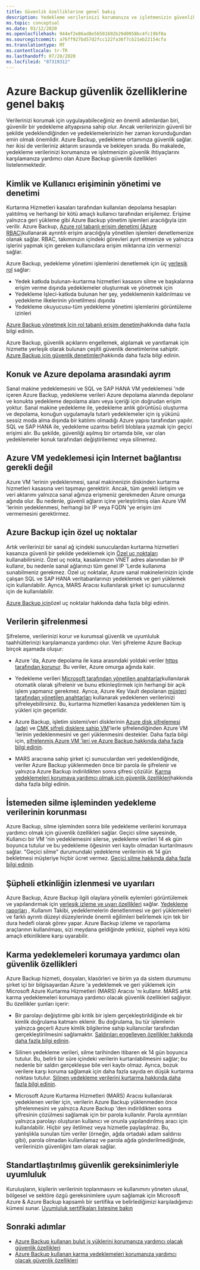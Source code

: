 ```yaml
---
title: Güvenlik özelliklerine genel bakış
description: Yedekleme verilerinizi korumanıza ve işletmenizin güvenlik ihtiyaçlarını karşılamanıza yardımcı olan Azure Backup güvenlik özellikleri hakkında bilgi edinin.
ms.topic: conceptual
ms.date: 03/12/2020
ms.openlocfilehash: 944ef2e86ad8e56501692b29d0958bc4fc19bf0a
ms.sourcegitcommit: a76ff927bd57d2fcc122fa36f7cb21eb22154cfa
ms.translationtype: MT
ms.contentlocale: tr-TR
ms.lasthandoff: 07/28/2020
ms.locfileid: "87319312"
---
```

# <a name="overview-of-security-features-in-azure-backup"></a>Azure Backup güvenlik özelliklerine genel bakış

Verilerinizi korumak için uygulayabileceğiniz en önemli adımlardan biri, güvenilir bir yedekleme altyapısına sahip olur. Ancak verilerinizin güvenli bir şekilde yedeklendiğinden ve yedeklemelerinizin her zaman korunduğundan emin olmak önemlidir. Azure Backup, yedekleme ortamınıza güvenlik sağlar. her ikisi de verileriniz aktarım sırasında ve bekleyen sırada. Bu makalede, yedekleme verilerinizi korumanıza ve işletmenizin güvenlik ihtiyaçlarını karşılamanıza yardımcı olan Azure Backup güvenlik özellikleri listelenmektedir.

## <a name="management-and-control-of-identity-and-user-access"></a>Kimlik ve Kullanıcı erişiminin yönetimi ve denetimi

Kurtarma Hizmetleri kasaları tarafından kullanılan depolama hesapları yalıtılmış ve herhangi bir kötü amaçlı kullanıcı tarafından erişilemez. Erişime yalnızca geri yükleme gibi Azure Backup yönetim işlemleri aracılığıyla izin verilir. Azure Backup, [Azure rol tabanlı erişim denetimi (Azure RBAC)](./backup-rbac-rs-vault.md)kullanarak ayrıntılı erişim aracılığıyla yönetilen işlemleri denetlemenize olanak sağlar. RBAC, takımınızın içindeki görevleri ayırt etmenize ve yalnızca işlerini yapmak için gereken kullanıcılara erişim miktarına izin vermenizi sağlar.

Azure Backup, yedekleme yönetimi işlemlerini denetlemek için üç [yerleşik rol](../role-based-access-control/built-in-roles.md) sağlar:

* Yedek katkıda bulunan-kurtarma hizmetleri kasasını silme ve başkalarına erişim verme dışında yedeklemeler oluşturmak ve yönetmek için
* Yedekleme Işleci-katkıda bulunan her şey, yedeklemenin kaldırılması ve yedekleme ilkelerinin yönetilmesi dışında
* Yedekleme okuyucusu-tüm yedekleme yönetimi işlemlerini görüntüleme izinleri

[Azure Backup yönetmek Için rol tabanlı erişim denetimi](./backup-rbac-rs-vault.md)hakkında daha fazla bilgi edinin.

Azure Backup, güvenlik açıklarını engellemek, algılamak ve yanıtlamak için hizmette yerleşik olarak bulunan çeşitli güvenlik denetimlerine sahiptir. [Azure Backup için güvenlik denetimleri](./backup-security-controls.md)hakkında daha fazla bilgi edinin.

## <a name="separation-between-guest-and-azure-storage"></a>Konuk ve Azure depolama arasındaki ayrım

Sanal makine yedeklemesini ve SQL ve SAP HANA VM yedeklemesi 'nde içeren Azure Backup, yedekleme verileri Azure depolama alanında depolanır ve konukta yedekleme depolama alanı veya içeriği için doğrudan erişim yoktur.  Sanal makine yedekleme ile, yedekleme anlık görüntüsü oluşturma ve depolama, konuğun uygulamayla tutarlı yedeklemeler için iş yükünü sessiz moda alma dışında bir katılımı olmadığı Azure yapısı tarafından yapılır.  SQL ve SAP HANA ile, yedekleme uzantısı belirli bloblara yazmak için geçici erişimi alır.  Bu şekilde, güvenliği aşılmış bir ortamda bile, var olan yedeklemeler konuk tarafından değiştirilemez veya silinemez.

## <a name="internet-connectivity-not-required-for-azure-vm-backup"></a>Azure VM yedeklemesi için Internet bağlantısı gerekli değil

Azure VM 'lerinin yedeklenmesi, sanal makinenizin diskinden kurtarma hizmetleri kasasına veri taşımayı gerektirir. Ancak, tüm gerekli iletişim ve veri aktarımı yalnızca sanal ağınıza erişmeniz gerekmeden Azure omurga ağında olur. Bu nedenle, güvenli ağların içine yerleştirilmiş olan Azure VM 'lerinin yedeklenmesi, herhangi bir IP veya FQDN 'ye erişim izni vermemesini gerektirmez.

## <a name="private-endpoints-for-azure-backup"></a>Azure Backup için özel uç noktalar

Artık verilerinizi bir sanal ağ içindeki sunuculardan kurtarma hizmetleri kasanıza güvenli bir şekilde yedeklemek için [Özel uç noktaları](../private-link/private-endpoint-overview.md) kullanabilirsiniz. Özel uç nokta, kasalarınızın VNET adres alanından bir IP kullanır, bu nedenle sanal ağlarınızı tüm genel IP 'Lerde kullanıma sunabilmeniz gerekmez. Özel uç noktalar, Azure sanal makinelerinizin içinde çalışan SQL ve SAP HANA veritabanlarınızı yedeklemek ve geri yüklemek için kullanılabilir. Ayrıca, MARS Aracısı kullanılarak şirket içi sunucularınız için de kullanılabilir.

[Azure Backup için](./private-endpoints.md)özel uç noktalar hakkında daha fazla bilgi edinin.

## <a name="encryption-of-data"></a>Verilerin şifrelenmesi

Şifreleme, verilerinizi korur ve kurumsal güvenlik ve uyumluluk taahhütlerinizi karşılamanıza yardımcı olur. Veri şifreleme Azure Backup birçok aşamada oluşur:

* Azure 'da, Azure depolama ile kasa arasındaki yoldaki veriler [https tarafından korunur](backup-support-matrix.md#network-traffic-to-azure). Bu veriler, Azure omurga ağında kalır.

* Yedekleme verileri [Microsoft tarafından yönetilen anahtarlar](backup-encryption.md#encryption-of-backup-data-using-platform-managed-keys)kullanılarak otomatik olarak şifrelenir ve bunu etkinleştirmek için herhangi bir açık işlem yapmanız gerekmez. Ayrıca, Azure Key Vault depolanan [müşteri tarafından yönetilen anahtarları](encryption-at-rest-with-cmk.md) kullanarak yedeklenen verilerinizi şifreleyebilirsiniz. Bu, kurtarma hizmetleri kasanıza yedeklenen tüm iş yükleri için geçerlidir.

* Azure Backup, işletim sistemi/veri disklerinin [Azure disk şifrelemesi (ade)](backup-encryption.md#backup-of-vms-encrypted-using-ade) ve [CMK şifreli disklere sahip VM](backup-encryption.md#backup-of-managed-disk-vms-encrypted-using-customer-managed-keys)'lerle şifrelendiğinden Azure VM 'lerinin yedeklenmesini ve geri yüklenmesini destekler. Daha fazla bilgi için, [şifrelenmiş Azure VM 'leri ve Azure Backup hakkında daha fazla bilgi edinin](./backup-azure-vms-encryption.md).

* MARS aracısına sahip şirket içi sunuculardan veri yedeklendiğinde, veriler Azure Backup yüklenmeden önce bir parola ile şifrelenir ve yalnızca Azure Backup indirildikten sonra şifresi çözülür. [Karma yedeklemeleri korumaya yardımcı olmak için güvenlik özellikleri](#security-features-to-help-protect-hybrid-backups)hakkında daha fazla bilgi edinin.

## <a name="protection-of-backup-data-from-unintentional-deletes"></a>İstemeden silme işleminden yedekleme verilerinin korunması

Azure Backup, silme işleminden sonra bile yedekleme verilerini korumaya yardımcı olmak için güvenlik özellikleri sağlar. Geçici silme sayesinde, Kullanıcı bir VM 'nin yedeklemesini silerse, yedekleme verileri 14 ek gün boyunca tutulur ve bu yedekleme öğesinin veri kaybı olmadan kurtarılmasını sağlar. "Geçici silme" durumundaki yedekleme verilerinin ek 14 gün bekletmesi müşteriye hiçbir ücret vermez. [Geçici silme hakkında daha fazla bilgi edinin](backup-azure-security-feature-cloud.md).

## <a name="monitoring-and-alerts-of-suspicious-activity"></a>Şüpheli etkinliğin izlenmesi ve uyarıları

Azure Backup, Azure Backup ilgili olaylara yönelik eylemleri görüntülemek ve yapılandırmak için [yerleşik izleme ve uyarı özellikleri](./backup-azure-monitoring-built-in-monitor.md) sağlar. [Yedekleme raporları](./configure-reports.md) , Kullanım Takibi, yedeklemelerin denetlenmesi ve geri yüklemeleri ve farklı ayrıntı düzeyi düzeylerinde önemli eğilimleri belirlemek için tek bir dura hedefi olarak görev yapar. Azure Backup izleme ve raporlama araçlarının kullanılması, sizi meydana geldiğinde yetkisiz, şüpheli veya kötü amaçlı etkinliklere karşı uyarabilir.

## <a name="security-features-to-help-protect-hybrid-backups"></a>Karma yedeklemeleri korumaya yardımcı olan güvenlik özellikleri

Azure Backup hizmeti, dosyaları, klasörleri ve birim ya da sistem durumunu şirket içi bir bilgisayardan Azure 'a yedeklemek ve geri yüklemek için Microsoft Azure Kurtarma Hizmetleri (MARS) Aracısı 'nı kullanır. MARS artık karma yedeklemeleri korumaya yardımcı olacak güvenlik özellikleri sağlıyor. Bu özellikler şunları içerir:

* Bir parolayı değiştirme gibi kritik bir işlem gerçekleştirildiğinde ek bir kimlik doğrulama katmanı eklenir. Bu doğrulama, bu tür işlemlerin yalnızca geçerli Azure kimlik bilgilerine sahip kullanıcılar tarafından gerçekleştirilmesini sağlamaktır. [Saldırıları engelleyen özellikler hakkında daha fazla bilgi edinin](./backup-azure-security-feature.md#prevent-attacks).

* Silinen yedekleme verileri, silme tarihinden itibaren ek 14 gün boyunca tutulur. Bu, belirli bir süre içindeki verilerin kurtarılabilmesini sağlar; bu nedenle bir saldırı gerçekleşse bile veri kaybı olmaz. Ayrıca, bozuk verilere karşı koruma sağlamak için daha fazla sayıda en düşük kurtarma noktası tutulur. [Silinen yedekleme verilerini kurtarma hakkında daha fazla bilgi edinin](./backup-azure-security-feature.md#recover-deleted-backup-data).

* Microsoft Azure Kurtarma Hizmetleri (MARS) Aracısı kullanılarak yedeklenen veriler için, verilerin Azure Backup yüklenmeden önce şifrelenmesini ve yalnızca Azure Backup 'den indirildikten sonra şifresinin çözülmesi sağlamak için bir parola kullanılır. Parola ayrıntıları yalnızca parolayı oluşturan kullanıcı ve onunla yapılandırılmış aracı için kullanılabilir. Hiçbir şey iletilmez veya hizmetle paylaşılmaz. Bu, yanlışlıkla sunulan tüm veriler (örneğin, ağda ortadaki adam saldırısı gibi), parola olmadan kullanılamaz ve parola ağda gönderilmediğinde, verilerinizin güvenliğini tam olarak sağlar.

## <a name="compliance-with-standardized-security-requirements"></a>Standartlaştırılmış güvenlik gereksinimleriyle uyumluluk

Kuruluşların, kişilerin verilerinin toplanmasını ve kullanımını yöneten ulusal, bölgesel ve sektöre özgü gereksinimlere uyum sağlamak için Microsoft Azure & Azure Backup kapsamlı bir sertifika ve belirlediğimizi karşıladığımızı kümesi sunar. [Uyumluluk sertifikaları listesine bakın](compliance-offerings.md)

## <a name="next-steps"></a>Sonraki adımlar

* [Azure Backup kullanan bulut iş yüklerini korumanıza yardımcı olacak güvenlik özellikleri](backup-azure-security-feature-cloud.md)
* [Azure Backup kullanan karma yedeklemeleri korumanıza yardımcı olacak güvenlik özellikleri](backup-azure-security-feature.md)
